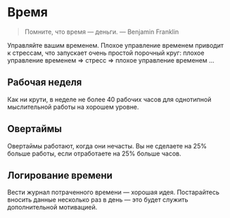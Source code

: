 # Время

> Помните, что время&nbsp;&mdash; деньги. &mdash;&nbsp;Benjamin Franklin

Управляйте вашим временем.
Плохое управление временем приводит к&nbsp;стрессам, что запускает очень простой порочный круг: плохое управление временем &rArr; стресс &rArr; плохое управление временем &hellip;

## Рабочая неделя

Как ни&nbsp;крути, в&nbsp;неделе не&nbsp;более 40&nbsp;рабочих часов для однотипной мыслительной работы на&nbsp;хорошем уровне.

## Овертаймы

Овертаймы работают, когда они нечасты. Вы&nbsp;не&nbsp;сделаете на&nbsp;25% больше работы, если отработаете на&nbsp;25% больше часов.

## Логирование времени

Вести журнал потраченного времени&nbsp;&mdash; хорошая идея.
Постарайтесь вносить данные несколько раз в&nbsp;день&nbsp;&mdash; это будет служить дополнительной мотивацией.
